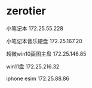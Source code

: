 # zerotier

小笔记本
172.25.55.228

小笔记本音乐硬盘
172.25.167.20

超微win10画图主盘
172.25.146.85

win11盘
172.25.216.32

iphone esim
172.25.88.86
